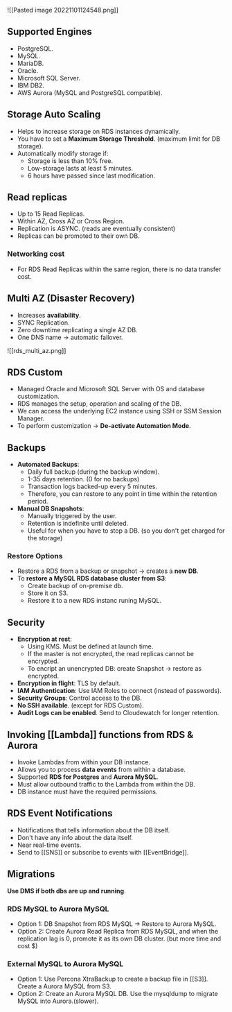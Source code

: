 ![[Pasted image 20221101124548.png]]

## Supported Engines

- PostgreSQL.
- MySQL.
- MariaDB.
- Oracle.
- Microsoft SQL Server.
- IBM DB2.
- AWS Aurora (MySQL and PostgreSQL compatible).

## Storage Auto Scaling

- Helps to increase storage on RDS instances dynamically.
- You have to set a **Maximum Storage Threshold**. (maximum limit for DB storage).
- Automatically modify storage if:
  - Storage is less than 10% free.
  - Low-storage lasts at least 5 minutes.
  - 6 hours have passed since last modification.

## Read replicas

- Up to 15 Read Replicas.
- Within AZ, Cross AZ or Cross Region.
- Replication is ASYNC. (reads are eventually consistent)
- Replicas can be promoted to their own DB.

### Networking cost

- For RDS Read Replicas within the same region, there is no data transfer cost.

## Multi AZ (Disaster Recovery)

- Increases **availability**.
- SYNC Replication.
- Zero downtime replicating a single AZ DB.
- One DNS name -> automatic failover.

![[rds_multi_az.png]]

## RDS Custom

- Managed Oracle and Microsoft SQL Server with OS and database customization.
- RDS manages the setup, operation and scaling of the DB.
- We can access the underlying EC2 instance using SSH or SSM Session Manager.
- To perform customization -> **De-activate Automation Mode**.

## Backups

- **Automated Backups**:
  - Daily full backup (during the backup window).
  - 1-35 days retention. (0 for no backups)
  - Transaction logs backed-up every 5 minutes.
  - Therefore, you can restore to any point in time within the retention period.
- **Manual DB Snapshots**:
  - Manually triggered by the user.
  - Retention is indefinite until deleted.
  - Useful for when you have to stop a DB. (so you don't get charged for the storage)

### Restore Options

- Restore a RDS from a backup or snapshot -> creates a **new DB**.
- To **restore a MySQL RDS database cluster from S3**:
  - Create backup of on-premise db.
  - Store it on S3.
  - Restore it to a new RDS instanc runing MySQL.

## Security

- **Encryption at rest**:
  - Using KMS. Must be defined at launch time.
  - If the master is not encrypted, the read replicas cannot be encrypted.
  - To encript an unencrypted DB: create Snapshot -> restore as encrypted.
- **Encryption in flight**: TLS by default.
- **IAM Authentication**: Use IAM Roles to connect (instead of passwords).
- **Security Groups**: Control access to the DB.
- **No SSH available**. (except for RDS Custom).
- **Audit Logs can be enabled**. Send to Cloudewatch for longer retention.


## Invoking [[Lambda]] functions from RDS & Aurora

- Invoke Lambdas from within your DB instance.
- Allows you to process **data events** from within a database.
- Supported **RDS for Postgres** and **Aurora MySQL**.
- Must allow outbound traffic to the Lambda from within the DB.
- DB instance must have the required permissions.

## RDS Event Notifications

- Notifications that tells information about the DB itself.
- Don't have any info about the data itself.
- Near real-time events.
- Send to [[SNS]] or subscribe to events with [[EventBridge]].

## Migrations

**Use DMS if both dbs are up and running**.

### RDS MySQL to Aurora MySQL

- Option 1: DB Snapshot from RDS MySQL -> Restore to Aurora MySQL.
- Option 2: Create Aurora Read Replica from RDS MySQL, and when the replication lag is 0, promote it as its own DB cluster. (but more time and cost $)

### External MySQL to Aurora MySQL

- Option 1: Use Percona XtraBackup to create a backup file in [[S3]]. Create a Aurora MySQL from S3.
- Option 2: Create an Aurora MySQL DB. Use the mysqldump to migrate MySQL into Aurora.(slower).

